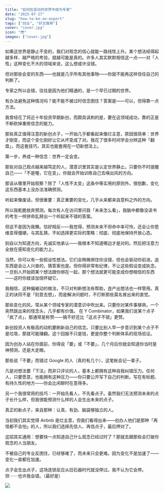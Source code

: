 ```yaml
---
title: "如何在变动的世界中成为专家"
date: "2025-07-27"
slug: "how-to-be-an-expert"
tags: ["创业", "好文推荐"]
cover: "cover.jpg"
icon: "😎"
images: ["cover.jpg"]
---
```

如果这世界是静止不变的，我们对观念的信心就能一路线性上升。某个想法经得起越多样、越严格的考验，就越可能是真的。许多人其实默默相信这一点——对「人性」这种变化不大的领域来说，这么想或许没错。



但对那些会变的东西——也就是几乎所有其他事物——你就不能再这样信任自己的判断了。



专家之所以会错，往往是因为他们精通的，是一个早已过期的世界。



有办法避免这种情况吗？能不能不被过时信念困住？答案是——可以，但得靠一点方法。



我曾经花了将近十年投资早期新创，而颇具讽刺的是，要在这领域成功，靠的正是不断砍掉重练信念的能力。



那些真正值得注意的新创点子，一开始几乎都看起来像烂主意，原因很简单：世界才刚变，而这个变化刚好让它从坏变成了对。我花了很多时间学会分辨这种「翻盘」，而这套技巧，其实也能套用在一切新想法上。



第一步，养成一种信念：世界一定会变。



那些对自己观点越来越笃定的人，潜意识里其实是认定世界静止。只要你不时提醒自己——「不是喔，它在变」，你就会开始训练自己去嗅出风的方向。



那该从哪里开始观察？除了「人性不太变」这条中等实用的原则外，很抱歉，变化这东西基本上没办法准确预测。



听起来像废话，但很重要：真正重要的变化，几乎从来都来自意料之外的方向。



所以我乾脆放弃预测。每次有人在访问里问我「未来怎么看」，我脑中都像没读书的考生一样拼命乱掰出一个听起来不错的答案。



但这不是因为我懒。恰好相反——我觉得，预测未来不但命中率可怜，还会让你思维变得僵硬。与其乱猜，不如选择更实际的策略：彻底、彻底地保持开放心态。



别自以为知道方向，先诚实地承认——我根本不知道哪边才是对的。然后把注意力全放在感知变化的能力上。



当然，你可以有一些假设性想法。它们会稍微绑住你没错，但也会驱动你前进。追东西是会让人兴奋的，猜答案也是。但你得非常有纪律，不让这些假设变成执念。
一旦别人开始把某个想法跟你绑在一起，那个想法就更可能变成你想相信的东西——这时你就该加倍怀疑它。



我相信，这种偏被动的做法，不只对判断想法有帮助，连产出想法也一样管用。真正的诀窍不是「刻意去想」，而是解决问题时，不打断那些莫名冒出来的直觉。



那些变化的风，常从某个领域专家的潜意识中吹出来。只要你对某件事够熟，一个突然跳出来的怪念头，几乎都有价值。
在 Y Combinator，如果我们说某个点子「疯了点」，那通常是称赞——搞不好还比「这点子不错」更赞。



新创投资人有极高的动机要刷新自己的信念。只要比别人早一步意识到某个点子不是垃圾，那就可能赚翻。这个回报不只是钱，更是你整个判断体系的现场验证。



因为创办人站在你面前，你得说「要」或「不要」，几个月后你就会知道你当时是神预测，还是大走眼。



那些说「不要」而错过 Google 的人（真的有几个），这笔帐会记一辈子。



凡是对想法要「下注」而非只评论的人，基本上都拥有这种自我纠错压力。任何人，只要愿意，也能拥有这种压力——你只要公开写下自己的判断。写在有标题、有持久性的地方——你会比闲聊时在意得多。



另一个我很常用的技巧：一开始先看人，不先看点子。虽然我们无法预测未来的点子长什么样，但我很能预测什么样的人会生出未来的点子。



真正的新点子，来自那种：认真、有劲、脑袋够独立的人。



当初我们其实觉得 Airbnb 是烂主意，但我们看得出来——创办人他们是那种「再怪都不会怕」的人，所以我们选择先信人、再信点子，最后押对了。



这招其实通用：想要快一点知道自己什么观念已经过时了？那就去跟那些会打破你观念的人当朋友。



不被自己的专业反困住，已经够难了，而未来只会更难。因为变化不是加速了——变化一直都在加速。



点子会生出点子，这场连锁反应从旧石器时代就没停过。我不认为它会停。
但⋯⋯也许我会错。（最好是）




![](https://prod-files-secure.s3.us-west-2.amazonaws.com/112d0858-5090-4d34-a606-b75eb8d65fd2/46476355-9cf3-4e99-9b7a-3531bc426380/1000202064.png?X-Amz-Algorithm=AWS4-HMAC-SHA256&X-Amz-Content-Sha256=UNSIGNED-PAYLOAD&X-Amz-Credential=ASIAZI2LB4665YVFYQ4P%2F20250807%2Fus-west-2%2Fs3%2Faws4_request&X-Amz-Date=20250807T192242Z&X-Amz-Expires=3600&X-Amz-Security-Token=IQoJb3JpZ2luX2VjEFoaCXVzLXdlc3QtMiJIMEYCIQDkh%2FpBTWuOIk3s%2BldTXaJF4dwSqp3mpJ3umtkgnUxRFAIhAKTaIUHRf4PSR8ou114Vi7YOOZmCKEcGigyjPx6Od1T3KogECJP%2F%2F%2F%2F%2F%2F%2F%2F%2F%2FwEQABoMNjM3NDIzMTgzODA1Igwl7g2iIXxXZYG0%2BW8q3APLLXvOOVxeIIg%2Fq7mwDU%2BM3zROvYPdBalEsXA24swROtGN5eaE9j%2Bi%2B94umOUjrXr95SFHeHgIeV0lrrkBobn8T6uDZ%2Fi%2BgETOkH%2BCtaIp3m4o8awn56VG0Jg6licXlbPczIqBgwsN%2BZXMTdggxwhOl113%2F3CLek%2F6GxG7RDh5vM6pm%2F4SoXgcVKZtCzqehC4j4sCbhwrWzNrIeU9bQidQ52noo0mPQyj7Zcnzn7GQJQ0ZjvjYd200Qo%2Bz1Sau5fItQqjIDFmep%2BFGPrNQfZRmnhq8EDDvpCI%2FqTiqIzKbPRHyx0v%2BWQgLIuJocwPFy9b%2FgeoS8PJfvZaftziJTidUZCGqZW8EQtql1iJaSv2BxRlZeSpPxX2ojuy3s9uBibkYCQAmVKTapx5y3KlFRmQrRWBgkXhkxYKhnJMnVkkjcp3Qo3iB4Xt8Z1sUlKOC67zuugPygGgccZGM%2BrYsLa3whW4njnlPmfdfw95or8kifSAv334nG0bs1muJQDdDBDQCk53HUBD4yvUIbX46m3V%2B4jfZBVTxuLIgbjcId%2FVsItHlQLUqtVtYmjSpgYWdMB3EfIUSiDI0P1oeSCcFGAVBKRI6iJzdr%2BhJsbaM0rPyCOsG9zOrJvfi6Ly0rDDu09PEBjqkAf8q8K9tSVeVUelPaj0rF2bAZldcDDGgHBrwebqnuQ5Q9FsEfBBEvrNQM2NEbkgl1%2BiAQUnKWUDQXgPIkCrqbyU75jX6ViBhlx8tg2wSj0ZoPddaEYGGx1tKS8xR9Kg9FxasF7oDDqYftaESVABWSoHgRTV6OEb0TQfK9yawRCRf%2FEWcsVy2AkU2KbmvCdWXdhqzCSdWSBE0WAI0MGhFiUhNF5it&X-Amz-Signature=468b6aca15b5e0b6d4fae2758f671ffc62ae28cd73ba301e2fa00e4836596066&X-Amz-SignedHeaders=host&x-amz-checksum-mode=ENABLED&x-id=GetObject)

